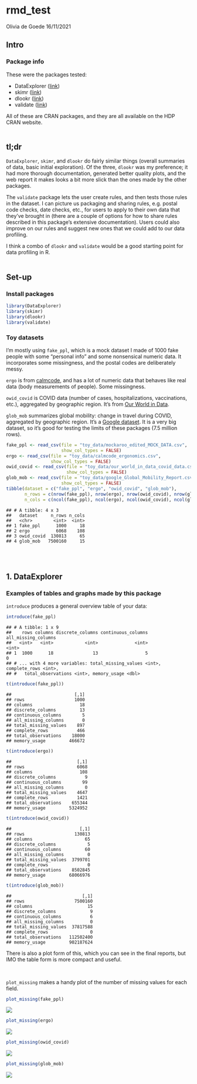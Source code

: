 rmd\_test
================
Olivia de Goede
16/11/2021

## Intro

### Package info

These were the packages tested:

-   DataExplorer ([link](http://boxuancui.github.io/DataExplorer/))
-   skimr ([link](https://docs.ropensci.org/skimr/articles/skimr.html))
-   dlookr ([link](https://github.com/choonghyunryu/dlookr))
-   validate
    ([link](https://data-cleaning.github.io/validate/index.html))

All of these are CRAN packages, and they are all available on the HDP
CRAN website. <br /> <br />

## tl;dr

`DataExplorer`, `skimr`, and `dlookr` do fairly similar things (overall
summaries of data, basic initial exploration). Of the three, `dlookr`
was my preference; it had more thorough documentation, generated better
quality plots, and the web report it makes looks a bit more slick than
the ones made by the other packages.

The `validate` package lets the user create rules, and then tests those
rules in the dataset. I can picture us packaging and sharing rules,
e.g. postal code checks, date checks, etc., for users to apply to their
own data that they’ve brought in (there are a couple of options for how
to share rules described in this package’s extensive documentation).
Users could also improve on our rules and suggest new ones that we could
add to our data profiling.

I think a combo of `dlookr` and `validate` would be a good starting
point for data profiling in R. <br /> <br />

## Set-up

### Install packages

``` r
library(DataExplorer)
library(skimr)
library(dlookr)
library(validate)
```

### Toy datasets

I’m mostly using `fake_ppl`, which is a mock dataset I made of 1000 fake
people with some “personal info” and some nonsensical numeric data. It
incorporates some missingness, and the postal codes are deliberately
messy.

`ergo` is from [calmcode](https://calmcode.io/datasets.html), and has a
lot of numeric data that behaves like real data (body measurements of
people). Some missingness.

`owid_covid` is COVID data (number of cases, hospitalizations,
vaccinations, etc.), aggregated by geographic region. It’s from [Our
World in
Data](https://github.com/owid/covid-19-data/tree/master/public/data).

`glob_mob` summarizes global mobility: change in travel during COVID,
aggregated by geographic region. It’s a [Google
dataset](https://www.google.com/covid19/mobility/). It is a very big
dataset, so it’s good for testing the limits of these packages (7.5
million rows).

``` r
fake_ppl <- read_csv(file = "toy_data/mockaroo_edited_MOCK_DATA.csv",
                     show_col_types = FALSE)
ergo <- read_csv(file = "toy_data/calmcode_ergonomics.csv",
                 show_col_types = FALSE)
owid_covid <- read_csv(file = "toy_data/our_world_in_data_covid_data.csv",
                       show_col_types = FALSE)
glob_mob <- read_csv(file = "toy_data/google_Global_Mobility_Report.csv",
                     show_col_types = FALSE)
tibble(dataset = c("fake_ppl", "ergo", "owid_covid", "glob_mob"),
       n_rows = c(nrow(fake_ppl), nrow(ergo), nrow(owid_covid), nrow(glob_mob)), 
       n_cols = c(ncol(fake_ppl), ncol(ergo), ncol(owid_covid), ncol(glob_mob)))
```

    ## # A tibble: 4 x 3
    ##   dataset     n_rows n_cols
    ##   <chr>        <int>  <int>
    ## 1 fake_ppl      1000     18
    ## 2 ergo          6068    108
    ## 3 owid_covid  130813     65
    ## 4 glob_mob   7500160     15

<br /> <br />

## 1. DataExplorer

### Examples of tables and graphs made by this package

`introduce` produces a general overview table of your data:

``` r
introduce(fake_ppl)
```

    ## # A tibble: 1 x 9
    ##    rows columns discrete_columns continuous_columns all_missing_columns
    ##   <int>   <int>            <int>              <int>               <int>
    ## 1  1000      18               13                  5                   0
    ## # ... with 4 more variables: total_missing_values <int>, complete_rows <int>,
    ## #   total_observations <int>, memory_usage <dbl>

``` r
t(introduce(fake_ppl))
```

    ##                        [,1]
    ## rows                   1000
    ## columns                  18
    ## discrete_columns         13
    ## continuous_columns        5
    ## all_missing_columns       0
    ## total_missing_values    897
    ## complete_rows           466
    ## total_observations    18000
    ## memory_usage         466672

``` r
t(introduce(ergo))
```

    ##                         [,1]
    ## rows                    6068
    ## columns                  108
    ## discrete_columns           9
    ## continuous_columns        99
    ## all_missing_columns        0
    ## total_missing_values    4647
    ## complete_rows           1421
    ## total_observations    655344
    ## memory_usage         5324952

``` r
t(introduce(owid_covid))
```

    ##                          [,1]
    ## rows                   130813
    ## columns                    65
    ## discrete_columns            5
    ## continuous_columns         60
    ## all_missing_columns         0
    ## total_missing_values  3799701
    ## complete_rows               0
    ## total_observations    8502845
    ## memory_usage         68066976

``` r
t(introduce(glob_mob))
```

    ##                           [,1]
    ## rows                   7500160
    ## columns                     15
    ## discrete_columns             9
    ## continuous_columns           6
    ## all_missing_columns          0
    ## total_missing_values  37817588
    ## complete_rows                0
    ## total_observations   112502400
    ## memory_usage         902187624

There is also a plot form of this, which you can see in the final
reports, but IMO the table form is more compact and useful.

<br />

`plot_missing` makes a handy plot of the number of missing values for
each field.

``` r
plot_missing(fake_ppl)
```

![](../figures/dataExp_missing-1.png)<!-- -->

``` r
plot_missing(ergo)
```

![](../figures/dataExp_missing-2.png)<!-- -->

``` r
plot_missing(owid_covid)
```

![](../figures/dataExp_missing-3.png)<!-- -->

``` r
plot_missing(glob_mob)
```

![](../figures/dataExp_missing-4.png)<!-- -->

<br />
